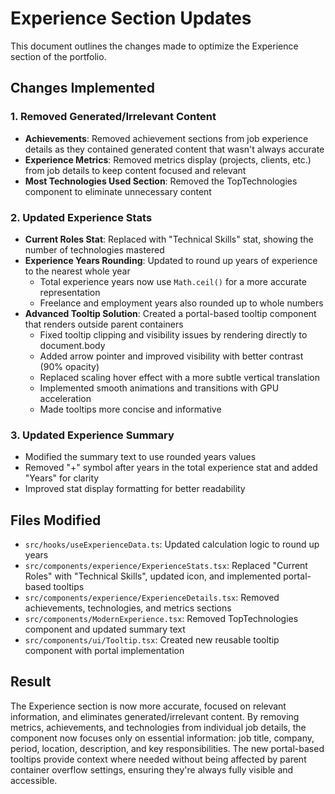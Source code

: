 # Experience Section Updates

This document outlines the changes made to optimize the Experience section of the portfolio.

## Changes Implemented

### 1. Removed Generated/Irrelevant Content

- **Achievements**: Removed achievement sections from job experience details as they contained generated content that wasn't always accurate
- **Experience Metrics**: Removed metrics display (projects, clients, etc.) from job details to keep content focused and relevant
- **Most Technologies Used Section**: Removed the TopTechnologies component to eliminate unnecessary content

### 2. Updated Experience Stats

- **Current Roles Stat**: Replaced with "Technical Skills" stat, showing the number of technologies mastered
- **Experience Years Rounding**: Updated to round up years of experience to the nearest whole year
  - Total experience years now use `Math.ceil()` for a more accurate representation
  - Freelance and employment years also rounded up to whole numbers
- **Advanced Tooltip Solution**: Created a portal-based tooltip component that renders outside parent containers
  - Fixed tooltip clipping and visibility issues by rendering directly to document.body
  - Added arrow pointer and improved visibility with better contrast (90% opacity)
  - Replaced scaling hover effect with a more subtle vertical translation
  - Implemented smooth animations and transitions with GPU acceleration
  - Made tooltips more concise and informative

### 3. Updated Experience Summary

- Modified the summary text to use rounded years values
- Removed "+" symbol after years in the total experience stat and added "Years" for clarity
- Improved stat display formatting for better readability

## Files Modified

- `src/hooks/useExperienceData.ts`: Updated calculation logic to round up years
- `src/components/experience/ExperienceStats.tsx`: Replaced "Current Roles" with "Technical Skills", updated icon, and implemented portal-based tooltips
- `src/components/experience/ExperienceDetails.tsx`: Removed achievements, technologies, and metrics sections
- `src/components/ModernExperience.tsx`: Removed TopTechnologies component and updated summary text
- `src/components/ui/Tooltip.tsx`: Created new reusable tooltip component with portal implementation

## Result

The Experience section is now more accurate, focused on relevant information, and eliminates generated/irrelevant content. By removing metrics, achievements, and technologies from individual job details, the component now focuses only on essential information: job title, company, period, location, description, and key responsibilities. The new portal-based tooltips provide context where needed without being affected by parent container overflow settings, ensuring they're always fully visible and accessible.
